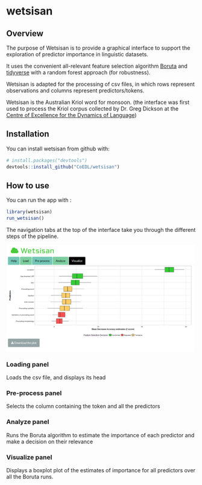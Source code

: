 # wetsisan

## Overview

The purpose of Wetsisan is to provide a graphical interface to support the exploration of predictor importance in linguistic datasets.

It uses the convenient all-relevant feature selection algorithm [Boruta](https://cran.r-project.org/web/packages/Boruta/index.html) and [tidyverse](https://www.tidyverse.org/) with a random forest approach (for robustness).

Wetsisan is adapted for the processing of csv files, in which rows represent observations and columns represent predictors/tokens.

Wetsisan is the Australian Kriol word for monsoon. (the interface was first used to process the Kriol corpus collected by Dr. Greg Dickson at the [Centre of Excellence for the Dynamics of Language](www.dynamicsoflanguage.edu.au/))

## Installation

You can install wetsisan from github with:

``` r
# install.packages("devtools")
devtools::install_github("CoEDL/wetsisan")
```

## How to use

You can run the app with :

``` r
library(wetsisan)
run_wetsisan()
```

The navigation tabs at the top of the interface take you through the different steps of the pipeline.

<img src="man/figures/screenshot.png" align="center" width="500px" />

### Loading panel

Loads the csv file, and displays its head

### Pre-process panel

Selects the column containing the token and all the predictors

### Analyze panel

Runs the Boruta algorithm to estimate the importance of each predictor and make a decision on their relevance

### Visualize panel

Displays a boxplot plot of the estimates of importance for all predictors over all the Boruta runs.


